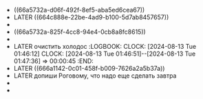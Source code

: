 - ((66a5732a-d06f-492f-8ef5-aba5ed6cea67))
- LATER ((664c888e-22be-4ad9-b100-5d7ab8457657))
-
- ((66a5732a-825f-4cc8-94e4-0cb8a8fc8615))
-
- LATER очистить холодос
  :LOGBOOK:
  CLOCK: [2024-08-13 Tue 01:46:12]
  CLOCK: [2024-08-13 Tue 01:46:51]--[2024-08-13 Tue 01:47:36] =>  00:00:45
  :END:
- LATER ((666a1142-0c01-458f-b009-7626a2a5b37a))
- LATER допиши Роговому, что надо еще сделать завтра
-
-